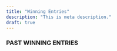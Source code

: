```yaml
---
title: "Winning Entries"
description: "This is meta description."
draft: true
---
```

### PAST WINNING ENTRIES